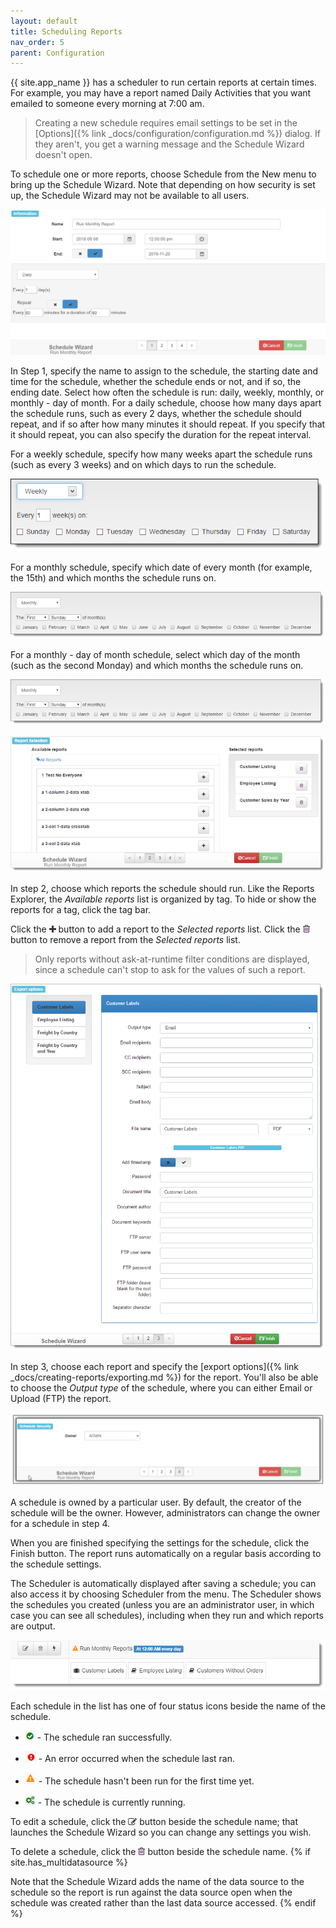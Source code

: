 ```yaml
---
layout: default
title: Scheduling Reports
nav_order: 5
parent: Configuration
---
```

{{ site.app_name }} has a scheduler to run certain reports at certain times. For example, you may have a report named Daily Activities that you want emailed to someone every morning at 7:00 am.

> <span class="glyphicon glyphicon-info-sign" aria-hidden="true"></span> Creating a new schedule requires email settings to be set in the [Options]({% link _docs/configuration/configuration.md %}) dialog. If they aren't, you get a warning message and the Schedule Wizard doesn't open.

To schedule one or more reports, choose Schedule from the New menu to bring up the Schedule Wizard. Note that depending on how security is set up, the Schedule Wizard may not be available to all users.

![](/assets/images/schedule1.png)

In Step 1, specify the name to assign to the schedule, the starting date and time for the schedule, whether the schedule ends or not, and if so, the ending date. Select how often the schedule is run: daily, weekly, monthly, or monthly - day of month. For a daily schedule, choose how many days apart the schedule runs, such as every 2 days, whether the schedule should repeat, and if so after how many minutes it should repeat. If you specify that it should repeat, you can also specify the duration for the repeat interval.

For a weekly schedule, specify how many weeks apart the schedule runs (such as every 3 weeks) and on which days to run the schedule.

![](/assets/images/scheduleweekly.png)

For a monthly schedule, specify which date of every month (for example, the 15th) and which months the schedule runs on.

![](/assets/images/schedulemonthly.png)

For a monthly - day of month schedule, select which day of the month (such as the second Monday) and which months the schedule runs on.

![](/assets/images/schedulemonthly.png)

![](/assets/images/schedule2.png)

In step 2, choose which reports the schedule should run. Like the Reports Explorer, the *Available reports* list is organized by tag. To hide or show the reports for a tag, click the tag bar.

Click the ![](/assets/images/add.png) button to add a report to the *Selected reports* list. Click the ![](/assets/images/deleteicon.png) button to remove a report from the *Selected reports* list.

> <span class="glyphicon glyphicon-info-sign" aria-hidden="true"></span> Only reports without ask-at-runtime filter conditions are displayed, since a schedule can't stop to ask for the values of such a report.

![](/assets/images/schedule3.png)

In step 3, choose each report and specify the [export options]({% link _docs/creating-reports/exporting.md %}) for the report. You'll also be able to choose the *Output type* of the schedule, where you can either Email or Upload (FTP) the report.

![](/assets/images/schedule4.png)

A schedule is owned by a particular user. By default, the creator of the schedule will be the owner. However, administrators can change the owner for a schedule in step 4.

When you are finished specifying the settings for the schedule, click the Finish button. The report runs automatically on a regular basis according to the schedule settings.

The Scheduler is automatically displayed after saving a schedule; you can also access it by choosing Scheduler from the menu. The Scheduler shows the schedules you created (unless you are an administrator user, in which case you can see all schedules), including when they run and which reports are output.

![](/assets/images/schedules.png)

Each schedule in the list has one of four status icons beside the name of the schedule.

* ![](/assets/images/scheduleok.png) - The schedule ran successfully.

* ![](/assets/images/scheduleerror.png) - An error occurred when the schedule last ran.

* ![](/assets/images/schedulenotrun.png) - The schedule hasn't been run for the first time yet.

* ![](/assets/images/schedulerunning.png) - The schedule is currently running.

To edit a schedule, click the ![](/assets/images/editicon.png) button beside the schedule name; that launches the Schedule Wizard so you can change any settings you wish.

To delete a schedule, click the ![](/assets/images/deleteicon.png) button beside the schedule name.
{% if site.has_multidatasource %}

Note that the Schedule Wizard adds the name of the data source to the schedule so the report is run against the data source open when the schedule was created rather than the last data source accessed.
{% endif %}
